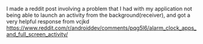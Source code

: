 I made a reddit post involving a problem that I had with my application not being able to launch an activity from the background(receiver), and got a very helpful response from vcjkd
https://www.reddit.com/r/androiddev/comments/pqg5l6/alarm_clock_apps_and_full_screen_activity/